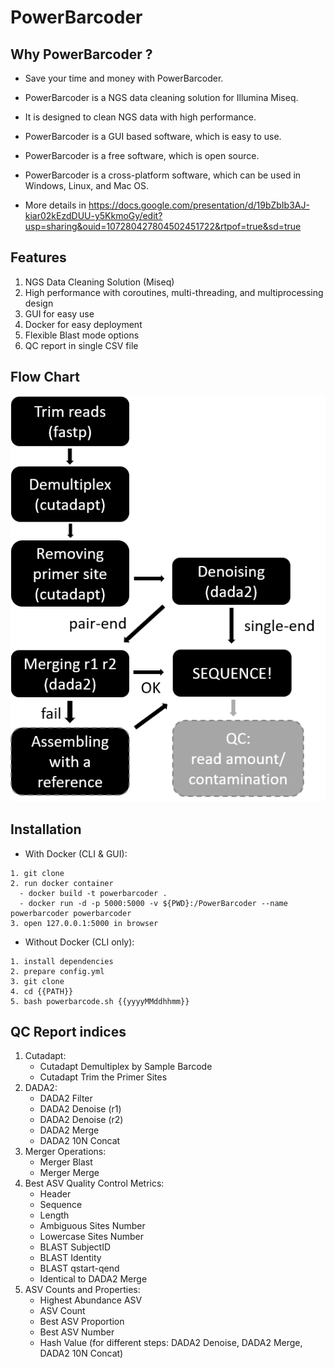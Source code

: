 # PowerBarcoder

## Why PowerBarcoder ? 
- Save your time and money with PowerBarcoder. 
- PowerBarcoder is a NGS data cleaning solution for Illumina Miseq. 
- It is designed to clean NGS data with high performance. 
- PowerBarcoder is a GUI based software, which is easy to use. 
- PowerBarcoder is a free software, which is open source. 
- PowerBarcoder is a cross-platform software, which can be used in Windows, Linux, and Mac OS.
  
- More details in https://docs.google.com/presentation/d/19bZbIb3AJ-kiar02kEzdDUU-y5KkmoGy/edit?usp=sharing&ouid=107280427804502451722&rtpof=true&sd=true

## Features
1. NGS Data Cleaning Solution (Miseq)
2. High performance with coroutines, multi-threading, and multiprocessing design
3. GUI for easy use
4. Docker for easy deployment
5. Flexible Blast mode options
6. QC report in single CSV file

## Flow Chart

![pipeline](https://github.com/PowerBarcoder/PowerBarcoder/blob/main/pipeline.png)


## Installation
- With Docker (CLI & GUI):
```
1. git clone
2. run docker container
  - docker build -t powerbarcoder .
  - docker run -d -p 5000:5000 -v ${PWD}:/PowerBarcoder --name powerbarcoder powerbarcoder
3. open 127.0.0.1:5000 in browser
```

- Without Docker (CLI only):
```
1. install dependencies
2. prepare config.yml
3. git clone
4. cd {{PATH}}
5. bash powerbarcode.sh {{yyyyMMddhhmm}}
```

## QC Report indices
1. Cutadapt:
    - Cutadapt Demultiplex by Sample Barcode
    - Cutadapt Trim the Primer Sites
2. DADA2:
    - DADA2 Filter
    - DADA2 Denoise (r1)
    - DADA2 Denoise (r2)
    - DADA2 Merge
    - DADA2 10N Concat
3. Merger Operations:
    - Merger Blast
    - Merger Merge
4. Best ASV Quality Control Metrics:
    - Header
    - Sequence
    - Length
    - Ambiguous Sites Number
    - Lowercase Sites Number
    - BLAST SubjectID
    - BLAST Identity
    - BLAST qstart-qend
    - Identical to DADA2 Merge
5. ASV Counts and Properties:
    - Highest Abundance ASV
    - ASV Count
    - Best ASV Proportion
    - Best ASV Number
    - Hash Value (for different steps: DADA2 Denoise, DADA2 Merge, DADA2 10N Concat)

